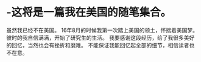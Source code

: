 # -这将是一篇我在美国的随笔集合。
虽然我已经不在美国。
16年8月的时候我第一次踏上美国的领土，怀揣着美国梦。彼时的我自信满满，开始了研究生的生活。
我要感谢这段经历，给了我很多美好的回忆，当然也会有挫折和磨难。
不能保证我能回忆起全部的细节，相信读者也不在意。
